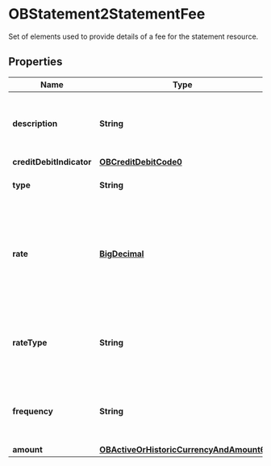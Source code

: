 

# OBStatement2StatementFee

Set of elements used to provide details of a fee for the statement resource.
## Properties

Name | Type | Description | Notes
------------ | ------------- | ------------- | -------------
**description** | **String** | Description that may be available for the statement fee. |  [optional]
**creditDebitIndicator** | [**OBCreditDebitCode0**](OBCreditDebitCode0.md) |  | 
**type** | **String** | Fee type, in a coded form. | 
**rate** | [**BigDecimal**](BigDecimal.md) | Rate charged for Statement Fee (where it is charged in terms of a rate rather than an amount) |  [optional]
**rateType** | **String** | Description that may be available for the statement fee rate type. |  [optional]
**frequency** | **String** | How frequently the fee is applied to the Account. |  [optional]
**amount** | [**OBActiveOrHistoricCurrencyAndAmount6**](OBActiveOrHistoricCurrencyAndAmount6.md) |  | 



